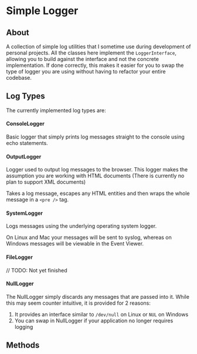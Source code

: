 # Simple Logger
## About

A collection of simple log utilities that I sometime use during development
of personal projects. All the classes here implement the `LoggerInterface`,
allowing you to build against the interface and not the concrete implementation.
If done correctly, this makes it easier for you to swap the type of logger you
are using without having to refactor your entire codebase.

## Log Types

The currently implemented log types are:

#### ConsoleLogger

Basic logger that simply prints log messages straight to the console using echo
statements.

#### OutputLogger

Logger used to output log messages to the browser. This logger makes the
assumption you are working with HTML documents (There is currently no plan to
support XML documents)

Takes a log message, escapes any HTML entities and then wraps the whole message
in a `<pre />` tag.

#### SystemLogger

Logs messages using the underlying operating system logger.

On Linux and Mac your messages will be sent to syslog, whereas on Windows
messages will be viewable in the Event Viewer.

#### FileLogger

// TODO: Not yet finished

#### NullLogger

The NullLogger simply discards any messages that are passed into it. While this
may seem counter intuitive, it is provided for 2 reasons:

1. It provides an interface similar to `/dev/null` on Linux or `NUL` on Windows
2. You can swap in NullLogger if your application no longer requires logging

## Methods



